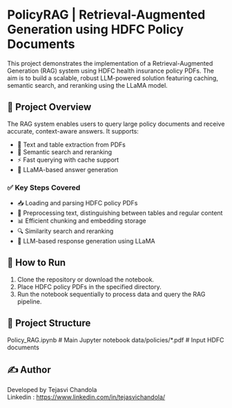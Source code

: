 # PolicyRAG | Retrieval-Augmented Generation using HDFC Policy Documents

This project demonstrates the implementation of a Retrieval-Augmented Generation (RAG) system using HDFC health insurance policy PDFs. The aim is to build a scalable, robust LLM-powered solution featuring caching, semantic search, and reranking using the LLaMA model.

## 📁 Project Overview

The RAG system enables users to query large policy documents and receive accurate, context-aware answers. It supports:

- 📄 Text and table extraction from PDFs
- 🧠 Semantic search and reranking
- ⚡ Fast querying with cache support
- 🦙 LLaMA-based answer generation

### ✅ Key Steps Covered

- 📥 Loading and parsing HDFC policy PDFs
- 🧹 Preprocessing text, distinguishing between tables and regular content
- 📊 Efficient chunking and embedding storage
- 🔍 Similarity search and reranking
- 🤖 LLM-based response generation using LLaMA

## 🚀 How to Run

1. Clone the repository or download the notebook.
2. Place HDFC policy PDFs in the specified directory.
3. Run the notebook sequentially to process data and query the RAG pipeline.

## 📂 Project Structure

Policy_RAG.ipynb # Main Jupyter notebook
data/policies/*.pdf # Input HDFC documents

## ✍️ Author

Developed by Tejasvi Chandola<br>
Linkedin : https://www.linkedin.com/in/tejasvichandola/
